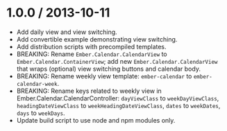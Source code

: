 1.0.0 / 2013-10-11
==================

* Add daily view and view switching.
* Add convertible example demonstrating view switching.
* Add distribution scripts with precompiled templates.
* BREAKING: Rename `Ember.Calendar.CalendarView` to `Ember.Calendar.ContainerView`; add new `Ember.Calendar.CalendarView` that wraps (optional) view switching buttons and calendar body.
* BREAKING: Rename weekly view template: `ember-calendar` to `ember-calendar-week`.
* BREAKING: Rename keys related to weekly view in Ember.Calendar.CalendarController: `dayViewClass` to `weekDayViewClass`, `headingDateViewClass` to `weekHeadingDateViewClass`, `dates` to `weekDates`, `days` to `weekDays`.
* Update build script to use node and npm modules only.